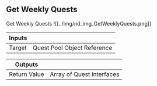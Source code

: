 ## Get Weekly Quests
Get Weekly Quests
![[../img/nd_img_GetWeeklyQuests.png]]

|Inputs||
|--|--|
| Target | Quest Pool Object Reference |

|Outputs||
|--|--|
| Return Value | Array of Quest Interfaces |
